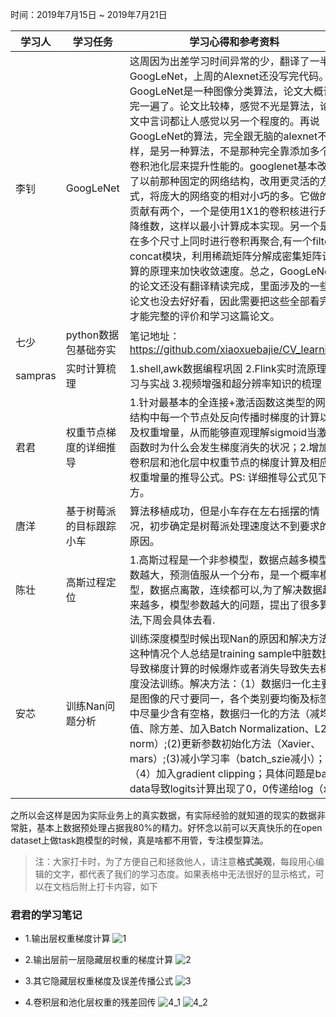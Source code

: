 时间：2019年7月15日 ~ 2019年7月21日

学习人|学习任务|学习心得和参考资料
------ | ------ | ------ 
李钊 | GoogLeNet | 这周因为出差学习时间异常的少，翻译了一半GoogLeNet，上周的Alexnet还没写完代码。GoogLeNet是一种图像分类算法，论文大概读完一遍了。论文比较棒，感觉不光是算法，论文中言词都让人感觉以另一个程度的。再说GoogLeNet的算法，完全跟无脑的alexnet不一样，是另一种算法，不是那种完全靠添加多个卷积池化层来提升性能的。googlenet基本改变了以前那种固定的网络结构，改用更灵活的方式，将庞大的网络变的相对小巧的多。它做的贡献有两个，一个是使用1X1的卷积核进行升降维数，这样以最小计算成本实现。另一个是在多个尺寸上同时进行卷积再聚合,有一个filter concat模块，利用稀疏矩阵分解成密集矩阵计算的原理来加快收敛速度。总之，GoogLeNet的论文还没有翻译精读完成，里面涉及的一些论文也没去好好看，因此需要把这些全部看完才能完整的评价和学习这篇论文。
七少 | python数据包基础夯实 | 笔记地址：https://github.com/xiaoxuebajie/CV_learning
sampras | 实时计算梳理 | 1.shell,awk数据编程巩固        2.Flink实时流原理学习与实战      3.视频增强和超分辨率知识的梳理
君君 | 权重节点梯度的详细推导 | 1.针对最基本的全连接+激活函数这类型的网络结构中每一个节点处反向传播时梯度的计算以及权重增量，从而能够直观理解sigmoid当激活函数时为什么会发生梯度消失的状况；2.增加对卷积层和池化层中权重节点的梯度计算及相应权重增量的推导公式。PS: 详细推导公式见下方。
唐洋 | 基于树莓派的目标跟踪小车 | 算法移植成功，但是小车存在左右摇摆的情况，初步确定是树莓派处理速度达不到要求的原因。
陈壮 | 高斯过程定位| 1.高斯过程是一个非参模型，数据点越多模型参数越大，预测值服从一个分布，是一个概率模型，数据点离散，连续都可以,为了解决数据越来越多，模型参数越大的问题，提出了很多算法,下周会具体去看.
安芯 | 训练Nan问题分析 |训练深度模型时候出现Nan的原因和解决方法：这种情况个人总结是training sample中脏数据导致梯度计算的时候爆炸或者消失导致失去梯度没法训练。解决方法：（1）数据归一化主要是图像的尺寸要同一，各个类别要均衡及标签中尽量少含有空格，数据归一化的方法（减均值、除方差、加入Batch Normalization、L2 norm）;(2)更新参数初始化方法（Xavier、mars）;(3)减小学习率（batch_szie减小）；（4）加入gradient clipping；具体问题是bad data导致logits计算出现了0，0传递给log（x|x=0）——>无穷大即出现Nan，通过设置batch_size = 1，shuffle = False，一步步将sample定位到了所有可能的脏数据删掉。期间删了好几个依然会loss断崖为nan，一直定位一直删终于 work out!
之所以会这样是因为实际业务上的真实数据，有实际经验的就知道的现实的数据非常脏，基本上数据预处理占据我80%的精力。好怀念以前可以天真快乐的在open dataset上做task跑模型的时候，真是啥都不用管，专注模型算法。
> 注：大家打卡时，为了方便自己和拯救他人，请注意**格式美观**，每段用心编辑的文字，都代表了我们的学习态度。如果表格中无法很好的显示格式，可以在文档后附上打卡内容，如下


### 君君的学习笔记

* 1.输出层权重梯度计算
  ![1](https://img-blog.csdnimg.cn/20190722123012578.JPG?x-oss-process=image/watermark,type_ZmFuZ3poZW5naGVpdGk,shadow_10,text_aHR0cHM6Ly9ibG9nLmNzZG4ubmV0L3dlaXhpbl80MzE5NDU1NQ==,size_16,color_FFFFFF,t_70)
  
* 2.输出层前一层隐藏层权重的梯度计算
  ![2](https://img-blog.csdnimg.cn/20190722123526271.JPG?x-oss-process=image/watermark,type_ZmFuZ3poZW5naGVpdGk,shadow_10,text_aHR0cHM6Ly9ibG9nLmNzZG4ubmV0L3dlaXhpbl80MzE5NDU1NQ==,size_16,color_FFFFFF,t_70)
  
* 3.其它隐藏层权重梯度及误差传播公式
  ![3](https://img-blog.csdnimg.cn/20190722123123183.JPG?x-oss-process=image/watermark,type_ZmFuZ3poZW5naGVpdGk,shadow_10,text_aHR0cHM6Ly9ibG9nLmNzZG4ubmV0L3dlaXhpbl80MzE5NDU1NQ==,size_16,color_FFFFFF,t_70)

* 4.卷积层和池化层权重的残差回传
  ![4_1](https://img-blog.csdnimg.cn/2019072221144327.JPG?x-oss-process=image/watermark,type_ZmFuZ3poZW5naGVpdGk,shadow_10,text_aHR0cHM6Ly9ibG9nLmNzZG4ubmV0L3dlaXhpbl80MzE5NDU1NQ==,size_16,color_FFFFFF,t_70)
  ![4_2](https://img-blog.csdnimg.cn/20190722211454880.JPG?x-oss-process=image/watermark,type_ZmFuZ3poZW5naGVpdGk,shadow_10,text_aHR0cHM6Ly9ibG9nLmNzZG4ubmV0L3dlaXhpbl80MzE5NDU1NQ==,size_16,color_FFFFFF,t_70)
  
